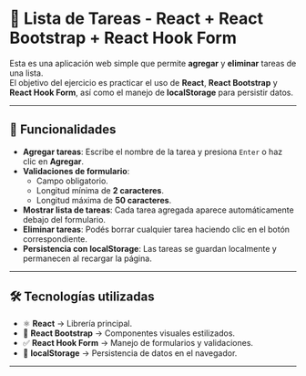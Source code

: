 # 📝 Lista de Tareas - React + React Bootstrap + React Hook Form

Esta es una aplicación web simple que permite **agregar** y **eliminar** tareas de una lista.  
El objetivo del ejercicio es practicar el uso de **React**, **React Bootstrap** y **React Hook Form**, así como el manejo de **localStorage** para persistir datos.

---

## 🚀 Funcionalidades

- **Agregar tareas**: Escribe el nombre de la tarea y presiona `Enter` o haz clic en **Agregar**.
- **Validaciones de formulario**:
  - Campo obligatorio.
  - Longitud mínima de **2 caracteres**.
  - Longitud máxima de **50 caracteres**.
- **Mostrar lista de tareas**: Cada tarea agregada aparece automáticamente debajo del formulario.
- **Eliminar tareas**: Podés borrar cualquier tarea haciendo clic en el botón correspondiente.
- **Persistencia con localStorage**: Las tareas se guardan localmente y permanecen al recargar la página.

---

## 🛠️ Tecnologías utilizadas

- ⚛ **React** → Librería principal.
- 🎨 **React Bootstrap** → Componentes visuales estilizados.
- ✅ **React Hook Form** → Manejo de formularios y validaciones.
- 💾 **localStorage** → Persistencia de datos en el navegador.

---
